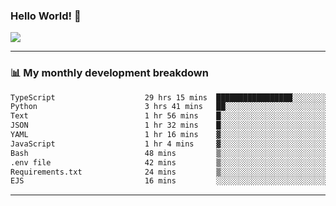 ### Hello World! 👋

<a>
  <img align="center" src="https://github-readme-stats.vercel.app/api?username=megatunger&count_private=true&include_all_commits=true&bg_color=30,56CCF2,2F80ED&title_color=fff&text_color=fff" />
</a>

------
### 📊 My monthly development breakdown

<!--START_SECTION:waka-->

```txt
TypeScript                    29 hrs 15 mins  █████████████████░░░░░░░░   67.69 %
Python                        3 hrs 41 mins   ██░░░░░░░░░░░░░░░░░░░░░░░   08.52 %
Text                          1 hr 56 mins    █░░░░░░░░░░░░░░░░░░░░░░░░   04.50 %
JSON                          1 hr 32 mins    █░░░░░░░░░░░░░░░░░░░░░░░░   03.56 %
YAML                          1 hr 16 mins    ▓░░░░░░░░░░░░░░░░░░░░░░░░   02.95 %
JavaScript                    1 hr 4 mins     ▓░░░░░░░░░░░░░░░░░░░░░░░░   02.50 %
Bash                          48 mins         ▒░░░░░░░░░░░░░░░░░░░░░░░░   01.88 %
.env file                     42 mins         ▒░░░░░░░░░░░░░░░░░░░░░░░░   01.66 %
Requirements.txt              24 mins         ▒░░░░░░░░░░░░░░░░░░░░░░░░   00.94 %
EJS                           16 mins         ░░░░░░░░░░░░░░░░░░░░░░░░░   00.63 %
```

<!--END_SECTION:waka-->

------
